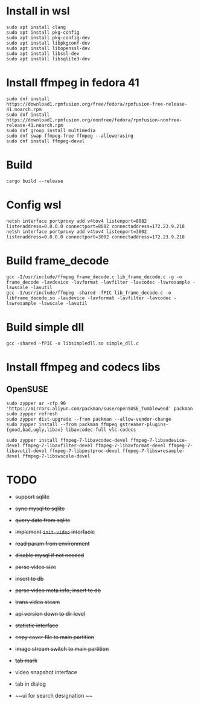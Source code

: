 # Install in wsl

```
sudo apt install clang
sudo apt install pkg-config
sudo apt install pkg-config-dev
sudo apt install libpkgconf-dev
sudo apt install libopenssl-dev
sudo apt install libssl-dev
sudo apt install libsqlite3-dev
```

# Install ffmpeg in fedora 41
```
sudo dnf install https://download1.rpmfusion.org/free/fedora/rpmfusion-free-release-41.noarch.rpm
sudo dnf install https://download1.rpmfusion.org/nonfree/fedora/rpmfusion-nonfree-release-41.noarch.rpm
sudo dnf group install multimedia
sudo dnf swap ffmpeg-free ffmpeg --allowerasing
sudo dnf install ffmpeg-devel
```

# Build

```
cargo build --release
```
# Config wsl
```
netsh interface portproxy add v4tov4 listenport=8082 listenaddress=0.0.0.0 connectport=8082 connectaddress=172.23.9.218
netsh interface portproxy add v4tov4 listenport=3002 listenaddress=0.0.0.0 connectport=3002 connectaddress=172.23.9.218
```

# Build frame_decode
```
gcc -I/usr/include/ffmpeg frame_decode.c lib_frame_decode.c -g -o frame_decode -lavdevice -lavformat -lavfilter -lavcodec -lswresample -lswscale -lavutil
gcc -I/usr/include/ffmpeg -shared -fPIC lib_frame_decode.c -o libframe_decode.so -lavdevice -lavformat -lavfilter -lavcodec -lswresample -lswscale -lavutil
```

# Build simple dll
```
gcc -shared -fPIC -o libsimpledll.so simple_dll.c
```

# Install ffmpeg and codecs libs

## OpenSUSE

```shell
sudo zypper ar -cfp 90 'https://mirrors.aliyun.com/packman/suse/openSUSE_Tumbleweed' packman
sudo zypper refresh
sudo zypper dist-upgrade --from packman --allow-vendor-change
sudo zypper install --from packman ffmpeg gstreamer-plugins-{good,bad,ugly,libav} libavcodec-full vlc-codecs

sudo zypper install ffmpeg-7-libavcodec-devel ffmpeg-7-libavdevice-devel ffmpeg-7-libavfilter-devel ffmpeg-7-libavformat-devel ffmpeg-7-libavutil-devel ffmpeg-7-libpostproc-devel ffmpeg-7-libswresample-devel ffmpeg-7-libswscale-devel
```

# TODO

* ~~support sqlite~~

* ~~sync mysql to sqlite~~

* ~~query date from sqlite~~

* ~~implement `init-video` interfacie~~

* ~~read param from environment~~

* ~~disable mysql if not needed~~

* ~~parse video size~~

* ~~insert to db~~

* ~~parse video meta info, insert to db~~

* ~~trans video steam~~

* ~~api version down to dir level~~

* ~~statistic interface~~

* ~~copy cover file to main partition~~

* ~~image stream switch to main partition~~

* ~~tab mark~~

* video snapshot interface

* tab in dialog 

* ~~ui for search designation ~~